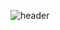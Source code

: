 ![header](https://capsule-render.vercel.app/api?type=cylinder&color=7f03fc&text=Hi!&desc=This%20page%20is%20my%20github%20profile.%20Welcome%20for%20inviting!&fontColor=000000&height=250&fontSize=115&fontAlign=25&descAlign=38&descAlignY=30)


